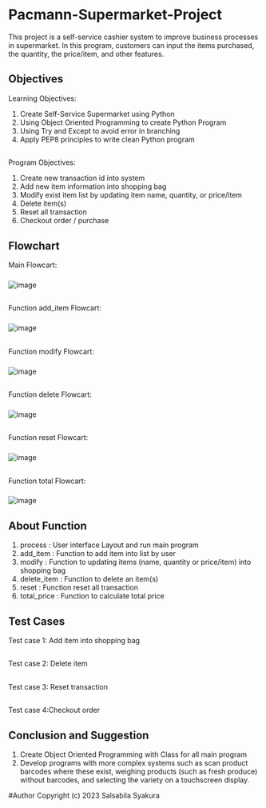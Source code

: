 # Pacmann-Supermarket-Project
This project is a self-service cashier system to improve business processes in supermarket. In this program, customers can input the items purchased, the quantity, the price/item, and other features.
## Objectives
 Learning Objectives:
  1. Create Self-Service Supermarket using Python
  2. Using Object Oriented Programming to create Python Program
  3. Using Try and Except to avoid error in branching
  4. Apply PEP8 principles to write clean Python program
##
 Program Objectives:
  1. Create new transaction id into system
  2. Add new item information into shopping bag
  3. Modify exist item list by updating item name, quantity, or price/item
  4. Delete item(s)
  5. Reset all transaction
  6. Checkout order / purchase
## Flowchart
Main Flowcart:
###
![image](https://user-images.githubusercontent.com/92718198/218318700-618fc76a-fa1a-4880-8ab7-ded3b75bcaba.png)
##
Function add_item Flowcart:
###
![image](https://user-images.githubusercontent.com/92718198/218318256-20ab8b32-842d-4524-920c-b8f47a4ccbc8.png)
##
Function modify Flowcart:
###
![image](https://user-images.githubusercontent.com/92718198/218318280-dd333025-03b3-421b-a4e6-a45ac05bb31f.png)
##
Function delete Flowcart:
###
![image](https://user-images.githubusercontent.com/92718198/218318342-3064856d-1086-481f-b1f7-38ad92268835.png)
##
Function reset Flowcart:
###
![image](https://user-images.githubusercontent.com/92718198/218317550-a19a9119-139b-44fd-827c-970927a720a7.png)
##
Function total Flowcart:
###
![image](https://user-images.githubusercontent.com/92718198/218318876-9bb8aeca-2484-4494-8fbb-f8c12685cd8f.png)
## About Function
1. process : User interface Layout and run main program
2. add_item : Function to add item into list by user
3. modify : Function to updating items (name, quantity or price/item) into shopping bag
4. delete_item : Function to delete an item(s)
5. reset : Function reset all transaction
6. total_price : Function to calculate total price
## Test Cases
Test case 1: Add item into shopping bag
##
Test case 2: Delete item
##
Test case 3: Reset transaction
##
Test case 4:Checkout order

## Conclusion and Suggestion
 1. Create Object Oriented Programming with Class for all main program
 2. Develop programs with more complex systems such as scan product barcodes where these exist, weighing products (such as fresh produce) without barcodes, and selecting the variety on a touchscreen display.

#Author Copyright (c) 2023 Salsabila Syakura
